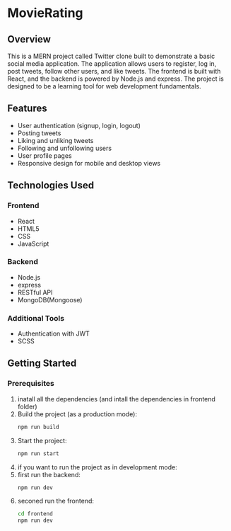 # MovieRating

## Overview

This is a MERN project called Twitter clone built to demonstrate a basic social media application. The application allows users to register, log in, post tweets, follow other users, and like tweets. The frontend is built with React, and the backend is powered by Node.js and express. The project is designed to be a learning tool for web development fundamentals.

## Features

- User authentication (signup, login, logout)
- Posting tweets
- Liking and unliking tweets
- Following and unfollowing users
- User profile pages
- Responsive design for mobile and desktop views

## Technologies Used

### Frontend
- React
- HTML5
- CSS
- JavaScript

### Backend
- Node.js
- express
- RESTful API
- MongoDB(Mongoose)

### Additional Tools
- Authentication with JWT
- SCSS

## Getting Started

### Prerequisites
1. inatall all the dependencies (and intall the dependencies in frontend folder)
2. Build the project (as a production mode):
   ```bash
   npm run build
3. Start the project:
   ```bash
   npm run start

4. if you want to run the project as in development mode:
5. first run the backend:
   ```bash
   npm run dev
6. seconed run the frontend:
   ```bash
   cd frontend
   npm run dev
